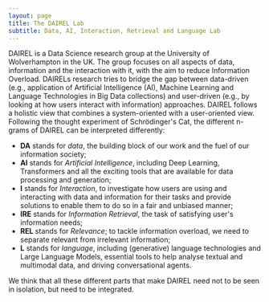 ```yaml
---
layout: page
title: The DAIREL Lab
subtitle: Data, AI, Interaction, Retrieval and Language Lab
---
```


DAIREL is a Data Science research group at the University of Wolverhampton in the UK. The group focuses on all aspects of data, information and the interaction with it, with the aim to reduce Information Overload. DAIRELs research tries to bridge the gap between data-driven (e.g., application of Artificial Intelligence (AI), Machine Learning and Language Technologies in Big Data collections) and user-driven (e.g., by looking at how users interact with information) approaches. DAIREL follows a holistic view that combines a system-oriented with a user-oriented view. Following the thought experiment of Schrödinger's Cat, the different n-grams of DAIREL can be interpreted differently:

- **DA** stands for _data_, the building block of our work and the fuel of our information society;
- **AI** stands for _Artificial Intelligence_, including Deep Learning, Transformers and all the exciting tools that are available for data processing and generation;
- **I** stands for _Interaction_, to investigate how users are using and interacting with data and information for their tasks and provide solutions to enable them to do so in a fair and unbiased manner;
- **IRE** stands for _Information Retrieval_, the task of satisfying user's information needs;
- **REL** stands for _Relevance_; to tackle information overload, we need to separate relevant from irrelevant information;
- **L** stands for _language_, including (generative) language technologies and Large Language Models, essential tools to help analyse textual and multimodal data, and driving conversational agents.

We think that all these different parts that make DAIREL need not to be seen in isolation, but need to be integrated.
